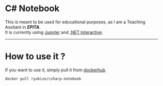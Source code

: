 # C# Notebook

This is meant to be used for educational purposes, as I am a Teaching Assitant in ***EPITA***. \
It is currently using [Jupyter](https://jupyter.org/) and [.NET Interactive](https://github.com/dotnet/interactive).

---
# How to use it ?

If you want to use it, simply pull it from [dockerhub](https://hub.docker.com/r/ryukizo/csharp-notebook).
```sh
docker pull ryukizo/csharp-notebook
```
